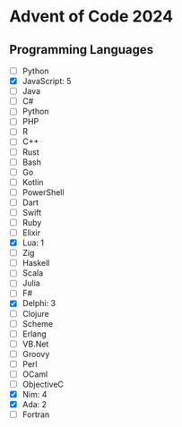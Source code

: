 # Advent of Code 2024

## Programming Languages
- [ ] Python
- [x] JavaScript: 5
- [ ] Java
- [ ] C#
- [ ] Python
- [ ] PHP
- [ ] R
- [ ] C++
- [ ] Rust
- [ ] Bash
- [ ] Go
- [ ] Kotlin
- [ ] PowerShell
- [ ] Dart
- [ ] Swift
- [ ] Ruby
- [ ] Elixir
- [x] Lua: 1
- [ ] Zig
- [ ] Haskell
- [ ] Scala
- [ ] Julia
- [ ] F#
- [x] Delphi: 3
- [ ] Clojure
- [ ] Scheme
- [ ] Erlang
- [ ] VB.Net
- [ ] Groovy
- [ ] Perl
- [ ] OCaml
- [ ] ObjectiveC
- [x] Nim: 4
- [x] Ada: 2
- [ ] Fortran
